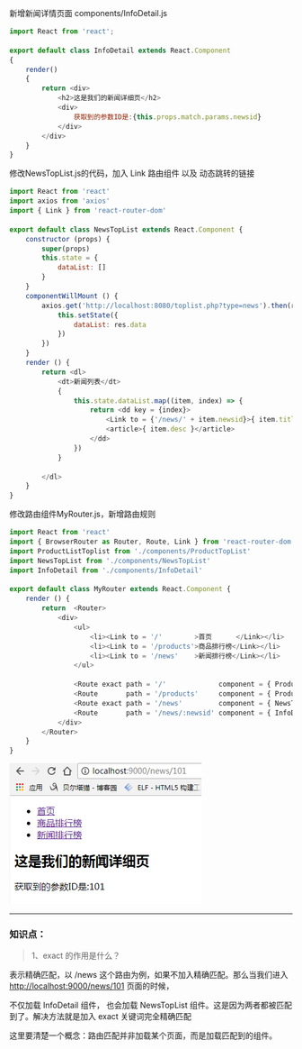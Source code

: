 新增新闻详情页面 components/InfoDetail.js

```js
import React from 'react';

export default class InfoDetail extends React.Component
{
    render()
    {
        return <div>
            <h2>这是我们的新闻详细页</h2>
            <div>
                获取到的参数ID是:{this.props.match.params.newsid}
            </div>
        </div>
    }
}
```

修改NewsTopList.js的代码，加入 Link 路由组件 以及 动态跳转的链接

```js
import React from 'react'
import axios from 'axios'
import { Link } from 'react-router-dom'

export default class NewsTopList extends React.Component {
    constructor (props) {
        super(props)
        this.state = {
            dataList: []
        }
    }
    componentWillMount () {
        axios.get('http://localhost:8080/toplist.php?type=news').then(res => {
            this.setState({
                dataList: res.data
            })
        })
    }
    render () {
        return <dl>
            <dt>新闻列表</dt>
            {
                this.state.dataList.map((item, index) => {
                    return <dd key = {index}>
                        <Link to = {'/news/' + item.newsid}>{ item.title }</Link>
                        <article>{ item.desc }</article>
                    </dd>
                })
            }

        </dl>
    }
}
```

修改路由组件MyRouter.js，新增路由规则

```js
import React from 'react'
import { BrowserRouter as Router, Route, Link } from 'react-router-dom'
import ProductListToplist from './components/ProductTopList'
import NewsTopList from './components/NewsTopList'
import InfoDetail from './components/InfoDetail'

export default class MyRouter extends React.Component {
    render () {
        return  <Router>
            <div>
                <ul>
                    <li><Link to = '/'        >首页      </Link></li>
                    <li><Link to = '/products'>商品排行榜</Link></li>
                    <li><Link to = '/news'    >新闻排行榜</Link></li>
                </ul>

                <Route exact path = '/'             component = { ProductListToplist }/>
                <Route       path = '/products'     component = { ProductListToplist }/>
                <Route exact path = '/news'         component = { NewsTopList }/>
                <Route       path = '/news/:newsid' component = { InfoDetail }/>
            </div>
        </Router>
    }
}
```

![](/assets/luyouRoutersaasdasd.png)

---

### 知识点：

> 1、exact 的作用是什么？

表示精确匹配，以 /news 这个路由为例，如果不加入精确匹配。那么当我们进入 [http://localhost:9000/news/101](http://localhost:9000/news/101) 页面的时候，

不仅加载 InfoDetail 组件， 也会加载 NewsTopList 组件。这是因为两者都被匹配到了。解决方法就是加入 exact 关键词完全精确匹配

这里要清楚一个概念：路由匹配并非加载某个页面，而是加载匹配到的组件。

